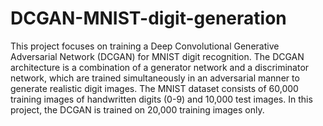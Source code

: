 # DCGAN-MNIST-digit-generation

This project focuses on training a Deep Convolutional Generative Adversarial Network (DCGAN) for MNIST digit recognition. The DCGAN architecture is a combination of a generator network and a discriminator network, which are trained simultaneously in an adversarial manner to generate realistic digit images. The MNIST dataset consists of 60,000 training images of handwritten digits (0-9) and 10,000 test images. In this project, the DCGAN is trained on 20,000 training images only.
